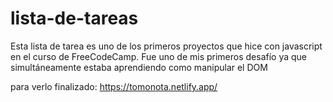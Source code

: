 # lista-de-tareas

Esta lista de tarea es uno de los primeros proyectos que hice con javascript en el curso de FreeCodeCamp. 
Fue uno de mis primeros desafío ya que simultáneamente estaba aprendiendo como manipular el DOM

para verlo finalizado: https://tomonota.netlify.app/
